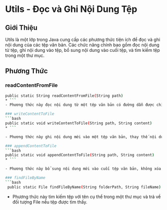 # Utils - Đọc và Ghi Nội Dung Tệp
## Giới Thiệu
Utils là một lớp trong Java cung cấp các phương thức tiện ích để đọc và ghi nội dung của các tệp văn bản. Các chức năng chính bao gồm đọc nội dung từ tệp, ghi nội dung vào tệp, bổ sung nội dung vào cuối tệp, và tìm kiếm tệp trong một thư mục.

## Phương Thức
### readContentFromFile
``` bash
public static String readContentFromFile(String path)
* ```
- Phương thức này đọc nội dung từ một tệp văn bản có đường dẫn được chỉ định và trả về dữ liệu dưới dạng chuỗi.

### writeContentToFile
```bash 
public static void writeContentToFile(String path, String content)
* ```

- Phương thức này ghi nội dung mới vào một tệp văn bản, thay thế nội dung cũ nếu có.

### appendContentToFile
```bash 
public static void appendContentToFile(String path, String content)
* ```

- Phương thức này bổ sung nội dung mới vào cuối tệp văn bản, không xóa nội dung cũ.

### findFileByName
```bash
 public static File findFileByName(String folderPath, String fileName)
 ```
- Phương thức này tìm kiếm tệp với tên cụ thể trong một thư mục và trả về đối tượng File nếu tệp được tìm thấy.